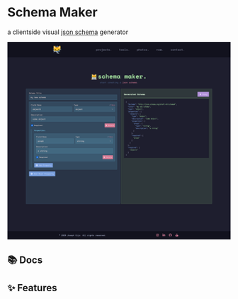 # Schema Maker

a clientside visual [json schema](https://json-schema.org/understanding-json-schema/about) generator

<p align="center">
    <img src="src/assets/readme/schemamaker.png" alt="Schema Maker" title="Schema Maker" >
</p>

## 📚 Docs

## ✨ Features

